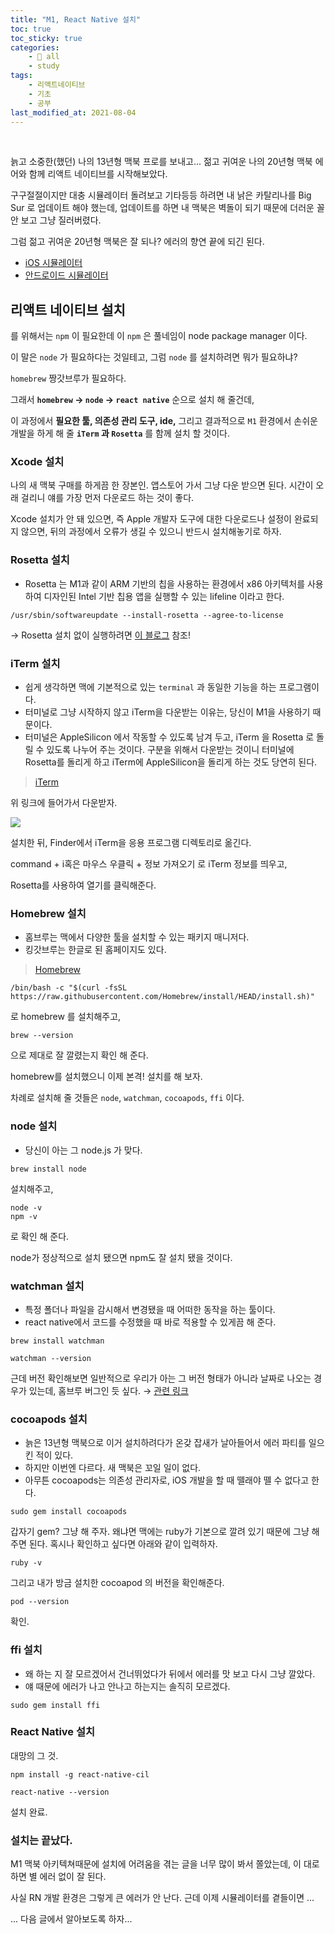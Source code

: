 ```yaml
---
title: "M1, React Native 설치"
toc: true
toc_sticky: true
categories:
    - 📂 all
    - study
tags:
    - 리액트네이티브
    - 기초
    - 공부
last_modified_at: 2021-08-04
---
```


<br/>

늙고 소중한(했던) 나의 13년형 맥북 프로를 보내고...
젊고 귀여운 나의 20년형 맥북 에어와 함께 리액트 네이티브를 시작해보았다.

구구절절이지만 대충 시뮬레이터 돌려보고 기타등등 하려면 내 낡은 카탈리나를 Big Sur 로 업데이트 해야 했는데, 업데이트를 하면 내 맥북은 벽돌이 되기 때문에 더러운 꼴 안 보고 그냥 질러버렸다.

그럼 젊고 귀여운 20년형 맥북은 잘 되나? 에러의 향연 끝에 되긴 된다.

- [iOS 시뮬레이터](https://2unbini.github.io/study/react-native-iOS-simulator)
- [안드로이드 시뮬레이터](https://2unbini.github.io/study/react-native-android-simulator)

## 리액트 네이티브 설치

를 위해서는 `npm` 이 필요한데 이 `npm` 은 풀네임이 node package manager 이다.

이 말은 `node` 가 필요하다는 것일테고, 그럼 `node` 를 설치하려면 뭐가 필요하냐?

`homebrew` 짱갓브루가 필요하다.

그래서 **`homebrew` → `node` → `react native`** 순으로 설치 해 줄건데,

이 과정에서 **필요한 툴, 의존성 관리 도구, ide,** 그리고 결과적으로 `M1` 환경에서 손쉬운 개발을 하게 해 줄 **`iTerm` 과 `Rosetta`** 를 함께 설치 할 것이다.

### Xcode 설치

나의 새 맥북 구매를 하게끔 한 장본인.
앱스토어 가서 그냥 다운 받으면 된다. 시간이 오래 걸리니 얘를 가장 먼저 다운로드 하는 것이 좋다.

Xcode 설치가 안 돼 있으면, 즉 Apple 개발자 도구에 대한 다운로드나 설정이 완료되지 않으면, 뒤의 과정에서 오류가 생길 수 있으니 반드시 설치해놓기로 하자.


### Rosetta 설치

- Rosetta 는 M1과 같이 ARM 기반의 칩을 사용하는 환경에서 x86 아키텍처를 사용하여 디자인된 Intel 기반 칩용 앱을 실행할 수 있는 lifeline 이라고 한다.

```
/usr/sbin/softwareupdate --install-rosetta --agree-to-license
```

  → Rosetta 설치 없이 실행하려면 [이 블로그](https://medium.com/@davidjasonharding/developing-a-react-native-app-on-an-m1-mac-without-rosetta-29fcc7314d70) 참조!


### iTerm 설치

- 쉽게 생각하면 맥에 기본적으로 있는 `terminal` 과 동일한 기능을 하는 프로그램이다.
- 터미널로 그냥 시작하지 않고 iTerm을 다운받는 이유는, 당신이 M1을 사용하기 때문이다.
- 터미널은 AppleSilicon 에서 작동할 수 있도록 남겨 두고, iTerm 을 Rosetta 로 돌릴 수 있도록 나누어 주는 것이다. 구분을 위해서 다운받는 것이니 터미널에 Rosetta를 돌리게 하고 iTerm에 AppleSilicon을 돌리게 하는 것도 당연히 된다.

> [iTerm](https://iterm2.com/)

위 링크에 들어가서 다운받자.

![](https://images.velog.io/images/seri_ous/post/3ef34e3e-46a4-4a78-ab8b-12d30ee902dc/%EC%8A%A4%ED%81%AC%EB%A6%B0%EC%83%B7%202021-08-04%20%EC%98%A4%EC%A0%84%201.30.34.png)


설치한 뒤, Finder에서 iTerm을 응용 프로그램 디렉토리로 옮긴다.

command + i혹은 마우스 우클릭 + 정보 가져오기 로 iTerm 정보를 띄우고,

Rosetta를 사용하여 열기를 클릭해준다.

### Homebrew 설치

- 홈브루는 맥에서 다양한 툴을 설치할 수 있는 패키지 매니저다.
- 킹갓브루는 한글로 된 홈페이지도 있다.

> [Homebrew](https://brew.sh/index_ko)

```
/bin/bash -c "$(curl -fsSL https://raw.githubusercontent.com/Homebrew/install/HEAD/install.sh)"
```

로 homebrew 를 설치해주고,

```
brew --version
```

으로 제대로 잘 깔렸는지 확인 해 준다.

homebrew를 설치했으니 이제 본격! 설치를 해 보자.

차례로 설치해 줄 것들은 `node`, `watchman`, `cocoapods`, `ffi` 이다.


### node 설치

- 당신이 아는 그 node.js 가 맞다.

```
brew install node
```

설치해주고,

```
node -v
npm -v
```

로 확인 해 준다.

node가 정상적으로 설치 됐으면 npm도 잘 설치 됐을 것이다.


### watchman 설치

- 특정 폴더나 파일을 감시해서 변경됐을 때 어떠한 동작을 하는 툴이다.
- react native에서 코드를 수정했을 때 바로 적용할 수 있게끔 해 준다.

```
brew install watchman
```

```
watchman --version
```

근데 버전 확인해보면 일반적으로 우리가 아는 그 버전 형태가 아니라 날짜로 나오는 경우가 있는데, 홈브루 버그인 듯 싶다. → [관련 링크](https://github.com/facebook/watchman/issues/915)


### cocoapods 설치

- 늙은 13년형 맥북으로 이거 설치하려다가 온갖 잡새가 날아들어서 에러 파티를 일으킨 적이 있다.
- 하지만 이번엔 다르다. 새 맥북은 꼬일 일이 없다.
- 아무튼 cocoapods는 의존성 관리자로, iOS 개발을 할 때 뗄래야 뗄 수 없다고 한다.

```
sudo gem install cocoapods
```

갑자기 gem? 그냥 해 주자. 왜냐면 맥에는 ruby가 기본으로 깔려 있기 때문에 그냥 해 주면 된다. 혹시나 확인하고 싶다면 아래와 같이 입력하자.

```
ruby -v
```

그리고 내가 방금 설치한 cocoapod 의 버전을 확인해준다.

```
pod --version
```

확인.

### ffi 설치

- 왜 하는 지 잘 모르겠어서 건너뛰었다가 뒤에서 에러를 맛 보고 다시 그냥 깔았다.
- 얘 때문에 에러가 나고 안나고 하는지는 솔직히 모르겠다.

```
sudo gem install ffi
```

### React Native 설치

대망의 그 것.

```
npm install -g react-native-cil
```

```
react-native --version
```

설치 완료.

### 설치는 끝났다.

M1 맥북 아키텍쳐때문에 설치에 어려움을 겪는 글을 너무 많이 봐서 쫄았는데, 이 대로 하면 별 에러 없이 잘 된다.

사실 RN 개발 환경은 그렇게 큰 에러가 안 난다. 근데 이제 시뮬레이터를 곁들이면 ...

... 다음 글에서 알아보도록 하자...